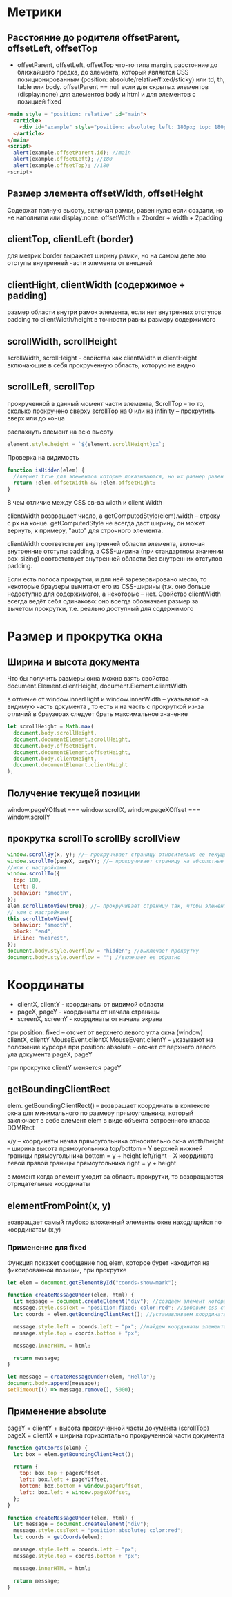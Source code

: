 # Метрики

## Расстояние до родителя offsetParent, offsetLeft, offsetTop

- offsetParent, offsetLeft, offsetTop что-то типа margin, расстояние до ближайшего предка, до элемента, который является CSS позиционированным (position: absolute/relative/fixed/sticky) или td, th, table или body. offsetParent == null если для скрытых элементов (display:none) для элементов body и html и для элементов с позицией fixed

```html
<main style = "position: relative" id="main">
  <article>
    <div id="example" style="position: absolute; left: 180px; top: 180px"></div>
  </article>
</main>
<script>
  alert(example.offsetParent.id); //main
  alert(example.offsetLeft); //180
  alert(example.offsetTop); //180
<script>
```

## Размер элемента offsetWidth, offsetHeight

Содержат полную высоту, включая рамки, равен нулю если создали, но не наполнили или display:none. offsetWidth = 2border + width + 2padding

## clientTop, clientLeft (border)

для метрик border выражает ширину рамки, но на самом деле это отступы внутренней части элемента от внешней

## clientHight, clientWidth (содержимое + padding)

размер области внутри рамок элемента, если нет внутренних отступов padding то clientWidth/height в точности равны размеру содержимого

## scrollWidth, scrollHeight

scrollWidth, scrollHeight - свойства как clientWidth и clientHeight включающие в себя прокрученную область, которую не видно

## scrollLeft, scrollTop

прокрученной в данный момент части элемента, ScrollTop – то то, сколько прокручено сверху scrollTop на 0 или на infinity – прокрутить вверх или до конца

распахнуть элемент на всю высоту

```js
element.style.height = `${element.scrollHeight}px`;
```

Проверка на видимость

```js
function isHidden(elem) {
  //вернет true для элементов которые показываются, но их размер равен нулю
  return !elem.offsetWidth && !elem.offsetHight;
}
```

В чем отличие между CSS св-ва width и client Width

clientWidth возвращает число, а getComputedStyle(elem).width – строку с px на конце.
getComputedStyle не всегда даст ширину, он может вернуть, к примеру, "auto" для строчного элемента.

clientWidth соответствует внутренней области элемента, включая внутренние отступы padding, а CSS-ширина (при стандартном значении box-sizing) соответствует внутренней области без внутренних отступов padding.

Если есть полоса прокрутки, и для неё зарезервировано место, то некоторые браузеры вычитают его из CSS-ширины (т.к. оно больше недоступно для содержимого), а некоторые – нет. Свойство clientWidth всегда ведёт себя одинаково: оно всегда обозначает размер за вычетом прокрутки, т.е. реально доступный для содержимого

# Размер и прокрутка окна

## Ширина и высота документа

Что бы получить размеры окна можно взять свойства document.Element.clientHeight, document.Element.clientWidth

в отличие от window.innerHight и window.innerWidth – указывают на видимую часть документа , то есть и на часть с прокруткой
из-за отличий в браузерах следует брать максимальное значение

```js
let scrollHeight = Math.max(
  document.body.scrollHeight,
  document.documentElement.scrollHeight,
  document.body.offsetHeight,
  document.documentElement.offsetHeight,
  document.body.clientHeight,
  document.documentElement.clientHeight
);
```

## Получение текущей позиции

window.pageYOffset === window.scrollX, window.pageXOffset === window.scrollY

## прокрутка scrollTo scrollBy scrollView

```js
window.scrollBy(x, y); //– прокручивает страницу относительно ее текущего положения
window.scrollTo(pageX, pageY); //– прокручивает страницу на абсолютные координаты, чтобы прокрутить в самое начало window.scrollTo(0,0)
//или с настройками
window.scrollTo({
  top: 100,
  left: 0,
  behavior: "smooth",
});
elem.scrollIntoView(true); //– прокручивает страницу так, чтобы элемент оказался сверху при top = true и внизу если top = false
// или с настройками
this.scrollIntoView({
  behavior: "smooth",
  block: "end",
  inline: "nearest",
});
document.body.style.overflow = "hidden"; //выключает прокрутку
document.body.style.overflow = ""; //включает ее обратно
```

# Координаты

- clientX, clientY - координаты от видимой области
- pageX, pageY - координаты от начала страницы
- screenX, screenY - координаты от начала экрана

при position: fixed – отсчет от верхнего левого угла окна (window) clientX, clientY
MouseEvent.clientX MouseEvent.clientY - указывают на положение курсора
при position: absolute – отсчет от верхнего левого ула документа pageX, pageY

при прокрутке clientY меняется pageY

## getBoundingClientRect

elem. getBoundingClientRect() – возвращает координаты в контексте окна для минимального по размеру прямоугольника, который заключает в себе элемент elem в виде объекта встроенного класса DOMRect

x/y – координаты начла прямоугольника относительно окна
width/height – ширина высота прямоугольника
top/bottom – Y верхней нижней границы прямоугольника bottom = y + height
left/right – X координата левой правой границы прямоугольника right = y + height

в момент когда элемент уходит за область прокрутки, то возвращаются отрицательные координаты

## elementFromPoint(x, y)

возвращает самый глубоко вложенный элементы окне находящийся по координатам (x,y)

### Применение для fixed

Функция покажет сообщение под elem, которое будет находится на фиксированной позиции, при прокрутке

```js
let elem = document.getElementById("coords-show-mark");

function createMessageUnder(elem, html) {
  let message = document.createElement("div"); //создаем элемент который будет содержать сообщение
  message.style.cssText = "position:fixed; color:red"; //добавим css стиль, из-за то, что Position:fixed то сообщение будет находится на одном месте даже при прокрутке
  let coords = elem.getBoundingClientRect(); //устанавливаем координаты

  message.style.left = coords.left + "px"; //найдем координаты элемента
  message.style.top = coords.bottom + "px";

  message.innerHTML = html;

  return message;
}

let message = createMessageUnder(elem, "Hello");
document.body.append(message);
setTimeout(() => message.remove(), 5000);
```

## Применение absolute

pageY = clientY + высота прокрученной части документа (scrollTop)
pageX = clientX + ширина горизонтально прокрученной части документа

```js
function getCoords(elem) {
  let box = elem.getBoundingClientRect();

  return {
    top: box.top + pageYOffset,
    left: box.left + pageYOffset,
    bottom: box.bottom + window.pageYOffset,
    left: box.left + window.pageXOffset,
  };
}

function createMessageUnder(elem, html) {
  let message = document.createElement("div");
  message.style.cssText = "position:absolute; color:red";
  let coords = getCoords(elem);

  message.style.left = coords.left + "px";
  message.style.top = coords.bottom + "px";

  message.innerHTML = html;

  return message;
}
```
